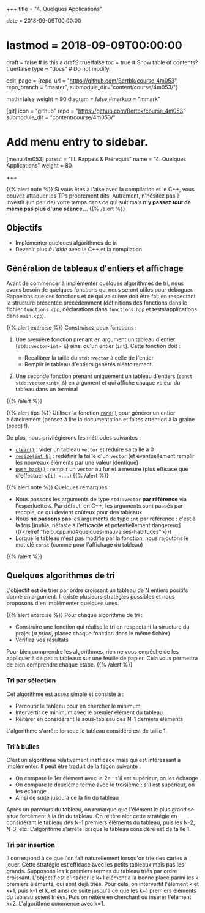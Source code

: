 +++
title = "4. Quelques Applications"

date = 2018-09-09T00:00:00
# lastmod = 2018-09-09T00:00:00

draft = false  # Is this a draft? true/false
toc = true  # Show table of contents? true/false
type = "docs"  # Do not modify.

edit_page = {repo_url = "https://github.com/Bertbk/course_4m053", repo_branch = "master", submodule_dir="content/course/4m053/"}

math=false
weight = 90
diagram = false
#markup = "mmark"

[git]
  icon = "github"
  repo = "https://github.com/Bertbk/course_4m053"
  submodule_dir = "content/course/4m053/"

# Add menu entry to sidebar.
[menu.4m053]
  parent = "III. Rappels & Prérequis"
  name = "4. Quelques Applications"
  weight = 80

+++

{{% alert note %}}
Si vous êtes à l'aise avec la compilation et le C++, vous pouvez attaquer les TPs proprement dits. Autrement, n'hésitez pas à investir (un peu de) votre temps dans ce qui suit mais **n'y passez tout de même pas plus d'une séance...**
{{% /alert %}}

## Objectifs

- Implémenter quelques algorithmes de tri
- Devenir plus *à l'aide* avec le C++ et la compilation

## Génération de tableaux d'entiers et affichage

Avant de commencer à implémenter quelques algorithmes de tri, nous avons besoin de quelques fonctions qui nous seront utiles pour déboguer. Rappelons que ces fonctions et ce qui va suivre doit être fait en respectant la structure présentée précédemment (définitions des fonctions dans le fichier `functions.cpp`, déclarations dans `functions.hpp` et tests/applications dans `main.cpp`). 

{{% alert exercise %}}
Construisez deux fonctions :

1. Une première fonction prenant en argument un tableau d'entier (`std::vector<int> &`) ainsi qu'un entier (`int`). Cette fonction doit :

      - Recalibrer la taille du `std::vector` à celle de l'entier
      - Remplir le tableau d'entiers générés aléatoirement.

2. Une seconde fonction prenant uniquement un tableau d'entiers (`const std::vector<int> &`) en argument et qui affiche chaque valeur du tableau dans un terminal

{{% /alert %}}

{{% alert tips %}}
Utilisez la fonction [`rand()`](https://en.cppreference.com/w/cpp/numeric/random/rand) pour générer un entier aléatoirement (pensez à lire la documentation et faites attention à la graine (seed) !). 

De plus, nous privilégierons les méthodes suivantes :

- [`clear()`](http://www.cplusplus.com/reference/vector/vector/clear/) : vider un tableau `vector` et réduire sa taille à 0
- [`resize(int N)`](http://www.cplusplus.com/reference/vector/vector/resize/) : redéfinir la taille d'un `vector` (et éventuellement remplir les nouveaux éléments par une valeur identique)
- [`push_back()`](http://www.cplusplus.com/reference/vector/vector/push_back/) : remplir un `vector` au fur et à mesure (plus efficace que d'effectuer `v[i] =...`)
{{% /alert %}}

{{% alert note %}}
Quelques remarques :

- Nous passons les arguments de type `std::vector` **par référence** via l'esperluette `&`. Par défaut, en C++, les arguments sont passés par recopie, ce qui devient coûteux pour des tableaux
- Nous **ne passons pas** les arguments de type `int` par référence : c'est à la fois [inutile, néfaste à l'efficacité et potentiellement dangereux]({{<relref "help_cpp.md#quelques-mauvaises-habitudes">}})
- Lorque le tableau n'est pas modifié par la fonction, nous rajoutons le mot clé `const` (comme pour l'affichage du tableau)

{{% /alert %}}

## Quelques algorithmes de tri

L'objectif est de trier par ordre croissant un tableau de N entiers positifs donné en argument. Il existe plusieurs stratégies possibles et nous proposons d'en implémenter quelques unes.

{{% alert exercise %}}
Pour chaque algorithme de tri :

- Construire une fonction qui réalise le tri en respectant la structure du projet (*a priori*, placez chaque fonction dans le même fichier)
- Vérifiez vos résultats

Pour bien comprendre les algorithmes, rien ne vous empêche de les appliquer à de petits tableaux sur une feuille de papier. Cela vous permettra de bien comprendre chaque étape.
{{% /alert  %}}


### Tri par sélection

Cet algorithme est assez simple et consiste à :

- Parcourir le tableau pour en chercher le minimum
- Intervertir ce minimum avec le premier élément du tableau
- Réitèrer en considérant le sous-tableau des N-1 derniers éléments

L'algorithme s'arrête lorsque le tableau considéré est de taille 1.

### Tri à bulles

C'est un algorithme relativement inefficace mais qui est intéressant à implémenter. Il peut être traduit de la façon suivante : 

- On compare le 1er élément avec le 2e : s'il est supérieur, on les échange
- On compare le deuxième terme avec le troisième : s'il est supérieur, on les échange
- Ainsi de suite jusqu'à ce la fin du tableau
  
Après un parcours du tableau, on remarque que l'élément le plus grand se situe forcément à la fin du tableau. On réitère alor cette stratégie en considérant le tableau des N-1 premiers éléments du tableau, puis les N-2, N-3, etc. L'algorithme s'arrête lorsque le tableau considéré est de taille 1.


### Tri par insertion

Il correspond à ce que l'on fait naturellement lorsqu'on trie des cartes à jouer. Cette stratégie est efficace avec les petits tableaux mais pas les grands. Supposons les k premiers termes du tableau triés par ordre croissant. L'objectif est d'insérer le k+1 élément à la bonne place parmi les k premiers éléments, qui sont déjà triés. Pour cela, on intervertit l'élément k et k+1, puis k-1 et k, et ainsi de suite jusqu'à ce que les k+1 premiers éléments du tableau soient triées. Puis on réitère en cherchant où insérer l'élément k+2. L'algorithme commence avec k=1.
